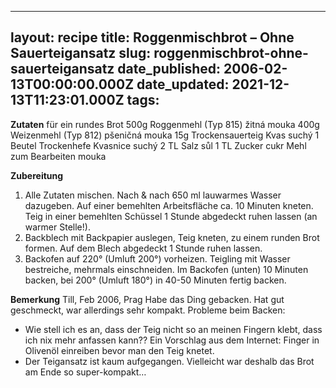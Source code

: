 ______________________________________________________________________

## layout: recipe title: Roggenmischbrot – Ohne Sauerteigansatz slug: roggenmischbrot-ohne-sauerteigansatz date_published: 2006-02-13T00:00:00.000Z date_updated: 2021-12-13T11:23:01.000Z tags:

**Zutaten** für ein rundes Brot 500g Roggenmehl (Typ 815) žitná mouka 400g Weizenmehl (Typ 812)
pšeničná mouka 15g Trockensauerteig Kvas suchý 1 Beutel Trockenhefe Kvasnice suchý 2 TL Salz sůl 1
TL Zucker cukr Mehl zum Bearbeiten mouka

**Zubereitung**

1. Alle Zutaten mischen. Nach & nach 650 ml lauwarmes Wasser dazugeben. Auf einer bemehlten
   Arbeitsfläche ca. 10 Minuten kneten. Teig in einer bemehlten Schüssel 1 Stunde abgedeckt ruhen
   lassen (an warmer Stelle!).
1. Backblech mit Backpapier auslegen, Teig kneten, zu einem runden Brot formen. Auf dem Blech
   abgedeckt 1 Stunde ruhen lassen.
1. Backofen auf 220° (Umluft 200°) vorheizen. Teigling mit Wasser bestreiche, mehrmals einschneiden.
   Im Backofen (unten) 10 Minuten backen, bei 200° (Umluft 180°) in 40-50 Minuten fertig backen.

**Bemerkung** Till, Feb 2006, Prag Habe das Ding gebacken. Hat gut geschmeckt, war allerdings sehr
kompakt. Probleme beim Backen:

- Wie stell ich es an, dass der Teig nicht so an meinen Fingern klebt, dass ich nix mehr anfassen
  kann?? Ein Vorschlag aus dem Internet: Finger in Olivenöl einreiben bevor man den Teig knetet.
- Der Teigansatz ist kaum aufgegangen. Vielleicht war deshalb das Brot am Ende so super-kompakt…
